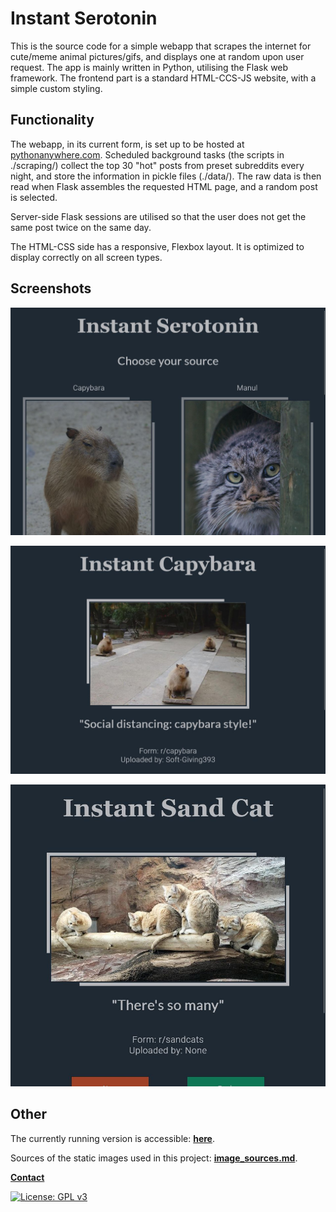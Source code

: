 # Instant Serotonin

This is the source code for a simple webapp that scrapes the internet for cute/meme
animal pictures/gifs, and displays one at random upon user request.
The app is mainly written in Python, utilising the Flask web framework.
The frontend part is a standard HTML-CCS-JS website, with a simple custom styling.

## Functionality

The webapp, in its current form, is set up to be hosted at [pythonanywhere.com](https://www.pythonanywhere.com/).
Scheduled background tasks (the scripts in ./scraping/) collect the top 30 "hot" posts from preset subreddits every night,
and store the information in pickle files (./data/). The raw data is then read when Flask assembles the requested HTML page,
and a random post is selected.

Server-side Flask sessions are utilised so that the user does not get the same post twice on the same day.

The HTML-CSS side has a responsive, Flexbox layout. It is optimized to display correctly on all
screen types.

## Screenshots

![screenshot_1](assets/images/main.jpg "main.html")

![screenshot_1](assets/images/capybara.jpg "capybara.html")

![screenshot_1](assets/images/sand_cat.jpg "sand_cat.html")

## Other

The currently running version is accessible: **[here](https://serotonin-operavaria.eu.pythonanywhere.com/)**.

Sources of the static images used in this project: **[image_sources.md](image_sources.md)**.

**[Contact](mailto:lcs_it@proton.me)**

[![License: GPL v3](https://img.shields.io/badge/License-GPLv3-blue.svg)](https://www.gnu.org/licenses/gpl-3.0)
